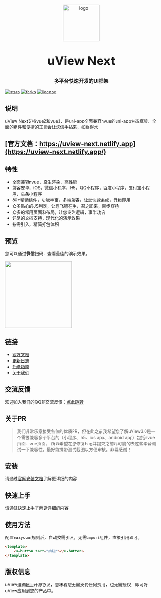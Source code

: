 <p align="center">
    <img alt="logo" src="https://uviewui.com/common/logo.png" width="120" height="120" style="margin-bottom: 10px;">
</p>
<h3 align="center" style="margin: 30px 0 30px;font-weight: bold;font-size:40px;">uView Next</h3>
<h3 align="center">多平台快速开发的UI框架</h3>

[![stars](https://gitee.com/wakge/uview-next/badge/star.svg?theme=dark)](https://gitee.com/wakge/uview-next)
[![forks](https://gitee.com/wakge/uview-next/badge/fork.svg?theme=dark)](wakge/uview-next)
[![license](https://img.shields.io/badge/license-Apache2-yellow)](https://en.wikipedia.org/wiki/MIT_License)

## 说明

uView Next支持vue2和vue3，是[uni-app](https://uniapp.dcloud.io/)全面兼容nvue的uni-app生态框架，全面的组件和便捷的工具会让您信手拈来，如鱼得水

## [官方文档：https://uview-next.netlify.app](https://uview-next.netlify.app/)

## 特性

-   全面兼容nvue，原生渲染，高性能
-   兼容安卓，iOS，微信小程序，H5，QQ小程序，百度小程序，支付宝小程序，头条小程序
-   80+精选组件，功能丰富，多端兼容，让您快速集成，开箱即用
-   众多贴心的JS利器，让您飞镖在手，召之即来，百步穿杨
-   众多的常用页面和布局，让您专注逻辑，事半功倍
-   详尽的文档支持，现代化的演示效果
-   按需引入，精简打包体积

## 预览

您可以通过**微信**扫码，查看最佳的演示效果。
<br>
<br>
<img src="https://uview-next.netlify.app/common/h5_qrcode.png" width="220" height="220" >

## 链接

-   [官方文档](https://uview-next.netlify.app/)
-   [更新日志](https://uview-next.netlify.app/components/changelog.html)
-   [升级指南](https://uview-next.netlify.app/components/changeGuide.html)
-   [关于我们](https://uview-next.netlify.app/cooperation/about.html)

## 交流反馈

欢迎加入我们的QQ群交流反馈：[点此跳转](https://uview-next.netlify.app/components/addQQGroup.html)

## 关于PR

> 我们非常乐意接受各位的优质PR，但在此之前我希望您了解uView3.0是一个需要兼容多个平台的（小程序、h5、ios app、android app）包括nvue页面、vue页面。
> 所以希望在您修复bug并提交之前尽可能的去这些平台测试一下兼容性。最好能携带测试截图以方便审核。非常感谢！

## 安装

请通过[官网安装文档](https://uview-next.netlify.app/components/install.html)了解更详细的内容

## 快速上手

请通过[快速上手](https://uviewui.com/components/quickstart.html)了解更详细的内容

## 使用方法

配置easycom规则后，自动按需引入，无需`import`组件，直接引用即可。

```html
<template>
	<u-button text="按钮"></u-button>
</template>
```

## 版权信息

uView遵循[MIT](https://en.wikipedia.org/wiki/MIT_License)开源协议，意味着您无需支付任何费用，也无需授权，即可将uView应用到您的产品中。

